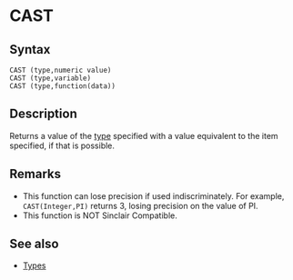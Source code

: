 # CAST

## Syntax

```
CAST (type,numeric value)
CAST (type,variable)
CAST (type,function(data))
```

## Description

Returns a value of the [type](../structure/types) specified with a value equivalent to the item specified, if that is possible.

## Remarks

* This function can lose precision if used indiscriminately.
For example, `CAST(Integer,PI)` returns 3, losing precision on the value of PI.
* This function is NOT Sinclair Compatible.

## See also

* [Types](../structure/types)
